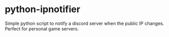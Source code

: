 # python-ipnotifier
Simple python script to notify a discord server when the public IP changes. Perfect for personal game servers.
